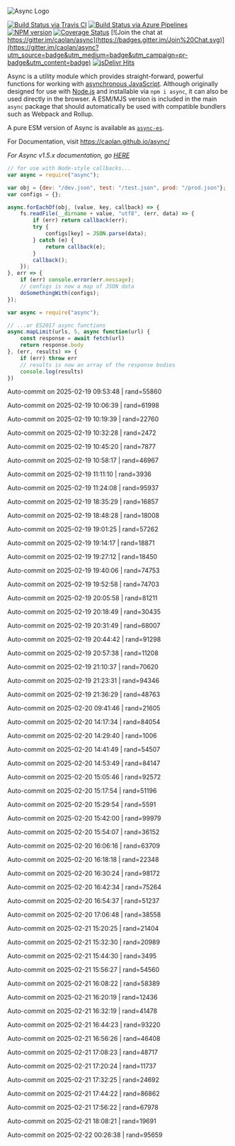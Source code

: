 ![Async Logo](https://raw.githubusercontent.com/caolan/async/master/logo/async-logo_readme.jpg)

[![Build Status via Travis CI](https://travis-ci.org/caolan/async.svg?branch=master)](https://travis-ci.org/caolan/async)
[![Build Status via Azure Pipelines](https://dev.azure.com/caolanmcmahon/async/_apis/build/status/caolan.async?branchName=master)](https://dev.azure.com/caolanmcmahon/async/_build/latest?definitionId=1&branchName=master)
[![NPM version](https://img.shields.io/npm/v/async.svg)](https://www.npmjs.com/package/async)
[![Coverage Status](https://coveralls.io/repos/caolan/async/badge.svg?branch=master)](https://coveralls.io/r/caolan/async?branch=master)
[![Join the chat at https://gitter.im/caolan/async](https://badges.gitter.im/Join%20Chat.svg)](https://gitter.im/caolan/async?utm_source=badge&utm_medium=badge&utm_campaign=pr-badge&utm_content=badge)
[![jsDelivr Hits](https://data.jsdelivr.com/v1/package/npm/async/badge?style=rounded)](https://www.jsdelivr.com/package/npm/async)

<!--
|Linux|Windows|MacOS|
|-|-|-|
|[![Linux Build Status](https://dev.azure.com/caolanmcmahon/async/_apis/build/status/caolan.async?branchName=master&jobName=Linux&configuration=Linux%20node_10_x)](https://dev.azure.com/caolanmcmahon/async/_build/latest?definitionId=1&branchName=master) | [![Windows Build Status](https://dev.azure.com/caolanmcmahon/async/_apis/build/status/caolan.async?branchName=master&jobName=Windows&configuration=Windows%20node_10_x)](https://dev.azure.com/caolanmcmahon/async/_build/latest?definitionId=1&branchName=master) | [![MacOS Build Status](https://dev.azure.com/caolanmcmahon/async/_apis/build/status/caolan.async?branchName=master&jobName=OSX&configuration=OSX%20node_10_x)](https://dev.azure.com/caolanmcmahon/async/_build/latest?definitionId=1&branchName=master)| -->

Async is a utility module which provides straight-forward, powerful functions for working with [asynchronous JavaScript](http://caolan.github.io/async/v3/global.html). Although originally designed for use with [Node.js](https://nodejs.org/) and installable via `npm i async`, it can also be used directly in the browser.  A ESM/MJS version is included in the main `async` package that should automatically be used with compatible bundlers such as Webpack and Rollup.

A pure ESM version of Async is available as [`async-es`](https://www.npmjs.com/package/async-es).

For Documentation, visit <https://caolan.github.io/async/>

*For Async v1.5.x documentation, go [HERE](https://github.com/caolan/async/blob/v1.5.2/README.md)*


```javascript
// for use with Node-style callbacks...
var async = require("async");

var obj = {dev: "/dev.json", test: "/test.json", prod: "/prod.json"};
var configs = {};

async.forEachOf(obj, (value, key, callback) => {
    fs.readFile(__dirname + value, "utf8", (err, data) => {
        if (err) return callback(err);
        try {
            configs[key] = JSON.parse(data);
        } catch (e) {
            return callback(e);
        }
        callback();
    });
}, err => {
    if (err) console.error(err.message);
    // configs is now a map of JSON data
    doSomethingWith(configs);
});
```

```javascript
var async = require("async");

// ...or ES2017 async functions
async.mapLimit(urls, 5, async function(url) {
    const response = await fetch(url)
    return response.body
}, (err, results) => {
    if (err) throw err
    // results is now an array of the response bodies
    console.log(results)
})
```

Auto-commit on 2025-02-19 09:53:48 | rand=55860

Auto-commit on 2025-02-19 10:06:39 | rand=61998

Auto-commit on 2025-02-19 10:19:39 | rand=22760

Auto-commit on 2025-02-19 10:32:28 | rand=2472

Auto-commit on 2025-02-19 10:45:20 | rand=7877

Auto-commit on 2025-02-19 10:58:17 | rand=46967

Auto-commit on 2025-02-19 11:11:10 | rand=3936

Auto-commit on 2025-02-19 11:24:08 | rand=95937

Auto-commit on 2025-02-19 18:35:29 | rand=16857

Auto-commit on 2025-02-19 18:48:28 | rand=18008

Auto-commit on 2025-02-19 19:01:25 | rand=57262

Auto-commit on 2025-02-19 19:14:17 | rand=18871

Auto-commit on 2025-02-19 19:27:12 | rand=18450

Auto-commit on 2025-02-19 19:40:06 | rand=74753

Auto-commit on 2025-02-19 19:52:58 | rand=74703

Auto-commit on 2025-02-19 20:05:58 | rand=81211

Auto-commit on 2025-02-19 20:18:49 | rand=30435

Auto-commit on 2025-02-19 20:31:49 | rand=68007

Auto-commit on 2025-02-19 20:44:42 | rand=91298

Auto-commit on 2025-02-19 20:57:38 | rand=11208

Auto-commit on 2025-02-19 21:10:37 | rand=70620

Auto-commit on 2025-02-19 21:23:31 | rand=94346

Auto-commit on 2025-02-19 21:36:29 | rand=48763

Auto-commit on 2025-02-20 09:41:46 | rand=21605

Auto-commit on 2025-02-20 14:17:34 | rand=84054

Auto-commit on 2025-02-20 14:29:40 | rand=1006

Auto-commit on 2025-02-20 14:41:49 | rand=54507

Auto-commit on 2025-02-20 14:53:49 | rand=84147

Auto-commit on 2025-02-20 15:05:46 | rand=92572

Auto-commit on 2025-02-20 15:17:54 | rand=51196

Auto-commit on 2025-02-20 15:29:54 | rand=5591

Auto-commit on 2025-02-20 15:42:00 | rand=99979

Auto-commit on 2025-02-20 15:54:07 | rand=36152

Auto-commit on 2025-02-20 16:06:16 | rand=63709

Auto-commit on 2025-02-20 16:18:18 | rand=22348

Auto-commit on 2025-02-20 16:30:24 | rand=98172

Auto-commit on 2025-02-20 16:42:34 | rand=75264

Auto-commit on 2025-02-20 16:54:37 | rand=51237

Auto-commit on 2025-02-20 17:06:48 | rand=38558

Auto-commit on 2025-02-21 15:20:25 | rand=21404

Auto-commit on 2025-02-21 15:32:30 | rand=20989

Auto-commit on 2025-02-21 15:44:30 | rand=3495

Auto-commit on 2025-02-21 15:56:27 | rand=54560

Auto-commit on 2025-02-21 16:08:22 | rand=58389

Auto-commit on 2025-02-21 16:20:19 | rand=12436

Auto-commit on 2025-02-21 16:32:19 | rand=41478

Auto-commit on 2025-02-21 16:44:23 | rand=93220

Auto-commit on 2025-02-21 16:56:26 | rand=46408

Auto-commit on 2025-02-21 17:08:23 | rand=48717

Auto-commit on 2025-02-21 17:20:24 | rand=11737

Auto-commit on 2025-02-21 17:32:25 | rand=24692

Auto-commit on 2025-02-21 17:44:22 | rand=86862

Auto-commit on 2025-02-21 17:56:22 | rand=67978

Auto-commit on 2025-02-21 18:08:21 | rand=19691

Auto-commit on 2025-02-22 00:26:38 | rand=95659
